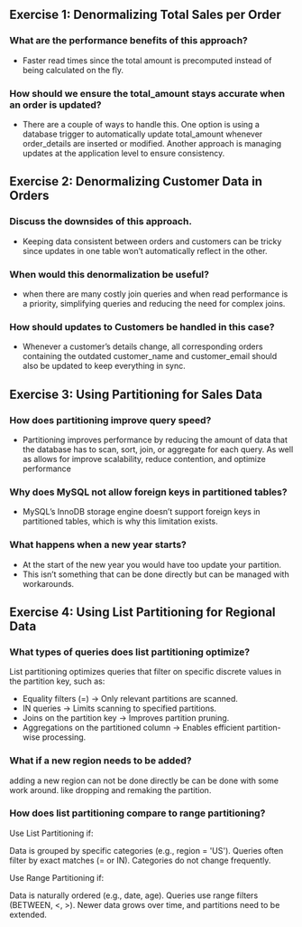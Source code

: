 ## Exercise 1: Denormalizing Total Sales per Order 

### What are the performance benefits of this approach?
- Faster read times since the total amount is precomputed instead of being calculated on the fly.

### How should we ensure the total_amount stays accurate when an order is updated?

- There are a couple of ways to handle this. One option is using a database trigger to automatically update total_amount whenever order_details are inserted or modified. Another approach is managing updates at the application level to ensure consistency.

## Exercise 2: Denormalizing Customer Data in Orders

### Discuss the downsides of this approach.
- Keeping data consistent between orders and customers can be tricky since updates in one table won’t automatically reflect in the other.

### When would this denormalization be useful?
- when there are many costly join queries and when read performance is a priority, simplifying queries and reducing the need for complex joins. 


### How should updates to Customers be handled in this case?
- Whenever a customer’s details change, all corresponding orders containing the outdated customer_name and customer_email should also be updated to keep everything in sync.

## Exercise 3: Using Partitioning for Sales Data

### How does partitioning improve query speed?
- Partitioning improves performance by reducing the amount of data that the database has to scan, sort, join, or aggregate for each query. As well as allows for improve scalability, reduce contention, and optimize performance

### Why does MySQL not allow foreign keys in partitioned tables?
- MySQL’s InnoDB storage engine doesn’t support foreign keys in partitioned tables, which is why this limitation exists.

### What happens when a new year starts?
- At the start of the new year you would have too update your partition. 
- This isn’t something that can be done directly but can be managed with workarounds.

## Exercise 4: Using List Partitioning for Regional Data

### What types of queries does list partitioning optimize?
List partitioning optimizes queries that filter on specific discrete values in the partition key, such as:

- Equality filters (=) → Only relevant partitions are scanned.
- IN queries → Limits scanning to specified partitions.
- Joins on the partition key → Improves partition pruning.
- Aggregations on the partitioned column → Enables efficient partition-wise processing.

### What if a new region needs to be added?
adding a new region can not be done directly be can be done with some work around. like dropping and remaking the partition.

### How does list partitioning compare to range partitioning?

Use List Partitioning if:

Data is grouped by specific categories (e.g., region = 'US').
Queries often filter by exact matches (= or IN).
Categories do not change frequently.

Use Range Partitioning if:

Data is naturally ordered (e.g., date, age).
Queries use range filters (BETWEEN, <, >).
Newer data grows over time, and partitions need to be extended.
